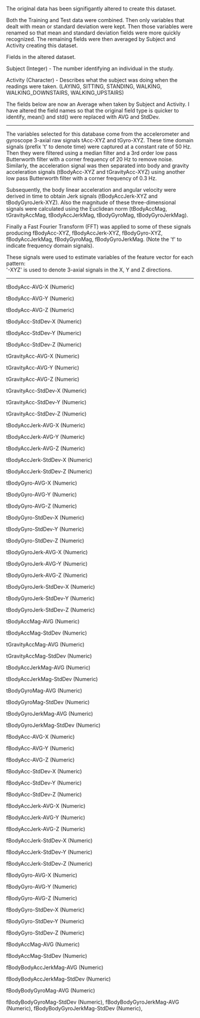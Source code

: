 
The original data has been signifigantly altered to create this dataset.

Both the Training and Test data were combined.  Then only variables that dealt with mean or standard deviation were kept.  Then those variables were renamed so that mean and standard deviation fields were more quickly recognized.  The remaining fields were then averaged by Subject and Activity creating this dataset.



Fields in the altered dataset.

Subject (Integer) - The number identifying an individual in the study.

Activity (Character) - Describes what the subject was doing when the readings were taken. (LAYING, SITTING, STANDING, WALKING, WALKING_DOWNSTAIRS, WALKING_UPSTAIRS)


The fields below are now an Average when taken by Subject and Activity.  I have altered the field names so that the original field type is quicker to identify, mean() and std() were replaced with AVG and StdDev.


*******
The variables selected for this database come from the accelerometer and gyroscope 3-axial raw signals tAcc-XYZ and tGyro-XYZ. These time domain signals (prefix 't' to denote time) were captured at a constant rate of 50 Hz. Then they were filtered using a median filter and a 3rd order low pass Butterworth filter with a corner frequency of 20 Hz to remove noise. Similarly, the acceleration signal was then separated into body and gravity acceleration signals (tBodyAcc-XYZ and tGravityAcc-XYZ) using another low pass Butterworth filter with a corner frequency of 0.3 Hz. 

Subsequently, the body linear acceleration and angular velocity were derived in time to obtain Jerk signals (tBodyAccJerk-XYZ and tBodyGyroJerk-XYZ). Also the magnitude of these three-dimensional signals were calculated using the Euclidean norm (tBodyAccMag, tGravityAccMag, tBodyAccJerkMag, tBodyGyroMag, tBodyGyroJerkMag). 

Finally a Fast Fourier Transform (FFT) was applied to some of these signals producing fBodyAcc-XYZ, fBodyAccJerk-XYZ, fBodyGyro-XYZ, fBodyAccJerkMag, fBodyGyroMag, fBodyGyroJerkMag. (Note the 'f' to indicate frequency domain signals). 

These signals were used to estimate variables of the feature vector for each pattern:  
'-XYZ' is used to denote 3-axial signals in the X, Y and Z directions.

************
tBodyAcc-AVG-X (Numeric)

tBodyAcc-AVG-Y (Numeric)

tBodyAcc-AVG-Z (Numeric)

tBodyAcc-StdDev-X (Numeric)

tBodyAcc-StdDev-Y (Numeric)

tBodyAcc-StdDev-Z (Numeric)

tGravityAcc-AVG-X (Numeric)

tGravityAcc-AVG-Y (Numeric)

tGravityAcc-AVG-Z (Numeric)

tGravityAcc-StdDev-X (Numeric)

tGravityAcc-StdDev-Y (Numeric)

tGravityAcc-StdDev-Z (Numeric)

tBodyAccJerk-AVG-X (Numeric)

tBodyAccJerk-AVG-Y (Numeric)

tBodyAccJerk-AVG-Z (Numeric)

tBodyAccJerk-StdDev-X (Numeric)

tBodyAccJerk-StdDev-Z (Numeric)

tBodyGyro-AVG-X (Numeric)

tBodyGyro-AVG-Y (Numeric)

tBodyGyro-AVG-Z (Numeric)

tBodyGyro-StdDev-X (Numeric)

tBodyGyro-StdDev-Y (Numeric)

tBodyGyro-StdDev-Z (Numeric)

tBodyGyroJerk-AVG-X (Numeric)

tBodyGyroJerk-AVG-Y (Numeric)

tBodyGyroJerk-AVG-Z (Numeric)

tBodyGyroJerk-StdDev-X (Numeric)

tBodyGyroJerk-StdDev-Y (Numeric)

tBodyGyroJerk-StdDev-Z (Numeric)

tBodyAccMag-AVG (Numeric)

tBodyAccMag-StdDev (Numeric)

tGravityAccMag-AVG (Numeric)

tGravityAccMag-StdDev (Numeric)

tBodyAccJerkMag-AVG (Numeric)

tBodyAccJerkMag-StdDev (Numeric)

tBodyGyroMag-AVG (Numeric)

tBodyGyroMag-StdDev (Numeric)

tBodyGyroJerkMag-AVG (Numeric)

tBodyGyroJerkMag-StdDev (Numeric)

fBodyAcc-AVG-X (Numeric)

fBodyAcc-AVG-Y (Numeric)

fBodyAcc-AVG-Z (Numeric)

fBodyAcc-StdDev-X (Numeric)

fBodyAcc-StdDev-Y (Numeric)

fBodyAcc-StdDev-Z (Numeric)

fBodyAccJerk-AVG-X (Numeric)

fBodyAccJerk-AVG-Y (Numeric)

fBodyAccJerk-AVG-Z (Numeric)

fBodyAccJerk-StdDev-X (Numeric)

fBodyAccJerk-StdDev-Y (Numeric)

fBodyAccJerk-StdDev-Z (Numeric)

fBodyGyro-AVG-X (Numeric)

fBodyGyro-AVG-Y (Numeric)

fBodyGyro-AVG-Z (Numeric)

fBodyGyro-StdDev-X (Numeric)

fBodyGyro-StdDev-Y (Numeric)

fBodyGyro-StdDev-Z (Numeric)

fBodyAccMag-AVG (Numeric)

fBodyAccMag-StdDev (Numeric)

fBodyBodyAccJerkMag-AVG (Numeric)

fBodyBodyAccJerkMag-StdDev (Numeric)

fBodyBodyGyroMag-AVG (Numeric)

fBodyBodyGyroMag-StdDev (Numeric),
fBodyBodyGyroJerkMag-AVG (Numeric),
fBodyBodyGyroJerkMag-StdDev (Numeric),


